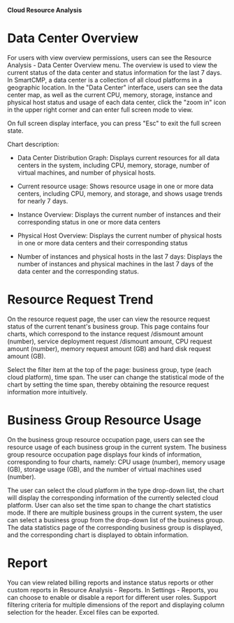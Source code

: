 **Cloud Resource Analysis**

# Data Center Overview

For users with view overview permissions, users can see the Resource Analysis - Data Center Overview menu. The overview is used to view the current status of the data center and status information for the last 7 days. In SmartCMP, a data center is a collection of all cloud platforms in a geographic location. In the "Data Center" interface, users can see the data center map, as well as the current CPU, memory, storage, instance and physical host status and usage of each data center, click the "zoom in"   icon in the upper right corner and can enter full screen mode to view. 

On full screen display interface, you can press "Esc" to exit the full screen state.

Chart description:

- Data Center Distribution Graph: Displays current resources for all data centers in the system, including CPU, memory, storage, number of virtual machines, and number of physical hosts.

- Current resource usage: Shows resource usage in one or more data centers, including CPU, memory, and storage, and shows usage trends for nearly 7 days.

- Instance Overview: Displays the current number of instances and their corresponding status in one or more data centers

- Physical Host Overview: Displays the current number of physical hosts in one or more data centers and their corresponding status

- Number of instances and physical hosts in the last 7 days: Displays the number of instances and physical machines in the last 7 days of the data center and the corresponding status.

# Resource Request Trend

On the resource request page, the user can view the resource request status of the current tenant's business group. This page contains four charts, which correspond to the instance request /dismount amount (number), service deployment request /dismount amount, CPU request amount (number), memory request amount (GB) and hard disk request amount (GB).

Select the filter item at the top of the page: business group, type (each cloud platform), time span. The user can change the statistical mode of the chart by setting the time span, thereby obtaining the resource request information more intuitively.

# Business Group Resource Usage

On the business group resource occupation page, users can see the resource usage of each business group in the current system. The business group resource occupation page displays four kinds of information, corresponding to four charts, namely: CPU usage (number), memory usage (GB), storage usage (GB), and the number of virtual machines used (number).

The user can select the cloud platform in the type drop-down list, the chart will display the corresponding information of the currently selected cloud platform. User can also set the time span to change the chart statistics mode. If there are multiple business groups in the current system, the user can select a business group from the drop-down list of the business group. The data statistics page of the corresponding business group is displayed, and the corresponding chart is displayed to obtain information.

# Report

You can view related billing reports and instance status reports or other custom reports in Resource Analysis - Reports. In Settings - Reports, you can choose to enable or disable a report for different user roles. Support filtering criteria for multiple dimensions of the report and displaying column selection for the header. Excel files can be exported.
